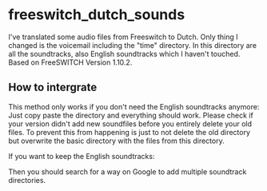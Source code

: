 # freeswitch_dutch_sounds
I've translated some audio files from Freeswitch to Dutch. Only thing I changed is the voicemail including the "time" directory. In this directory are all the soundtracks, also English soundtracks which I haven't touched. Based on FreeSWITCH Version 1.10.2.

## How to intergrate

This method only works if you don't need the English soundtracks anymore:
Just copy paste the directory and everything should work. Please check if your version didn't add new soundfiles before you entirely delete your old files. To prevent this from happening is just to not delete the old directory but overwrite the basic directory with the files from this directory. 

If you want to keep the English soundtracks: 

Then you should search for a way on Google to add multiple soundtrack directories.

